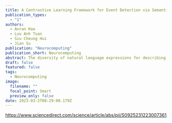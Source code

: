 ```yaml
---
title: A Contrastive Learning Framework for Event Detection via Semantic Type Prototype Representation Modeling
publication_types:
  - "1"
authors:
  - Anran Hao
  - Luu Anh Tuan
  - Siu Cheung Hui
  - Jian Su
publication: "Neurocomputing"
publication_short: Neurocomputing
abstract: The diversity of natural language expressions for describing events poses a challenge for the task of Event Detection (ED) with machine learning methods. To detect and classify event mentions, ED models essentially need to construct a semantic linkage between representations of the mentions and a set of target types. Unfortunately, most existing models use meaningless homogeneous one-hot vectors to represent the event type classes in ED, ignoring the fact that the event type labels also consist of meaningful words and can provide important clues for type representation learning. In this paper, we propose a Contrastive Semantic Prototype Representation Learning Framework for Event Detection (SemPRE), which exploits the pre-defined event type label words to inject the semantic information of the types and guide event detection. Specifically, we utilize pre-trained BERT to fuse text and event type into a joint representation space, and employ a contrastive-regularized module to enhance cross-type interaction. We conduct extensive experiments on the ACE 2005 and MAVEN benchmark datasets. The performance results show that our proposed SemPRE model achieves state-of-the-art performance on the datasets and outperforms existing baselines on limited annotated data and without using any external resources. Further analysis shows that our model is also effective in detecting multiple events and ambiguous trigger words.
draft: false
featured: false
tags:
  - Neurocomputing
image:
  filename: ""
  focal_point: Smart
  preview_only: false
date: 2023-03-2T08:29:00.179Z
---
```

https://www.sciencedirect.com/science/article/abs/pii/S0925231223007361